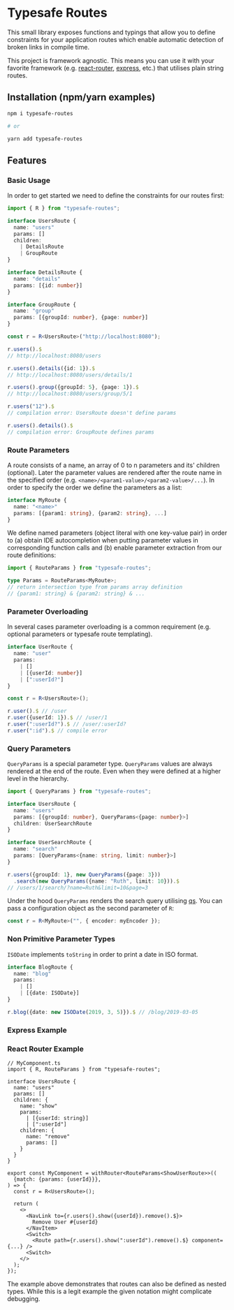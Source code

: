 # Typesafe Routes

This small library exposes functions and typings that allow you to define constraints for your application routes which enable automatic detection of broken links in compile time.

This project is framework agnostic. This means you can use it with your favorite framework (e.g. [react-router](https://reacttraining.com/react-router/), [express](https://expressjs.com/), etc.) that utilises plain string routes.

## Installation (npm/yarn examples)

``` sh
npm i typesafe-routes

# or

yarn add typesafe-routes
```

## Features

### Basic Usage 

In order to get started we need to define the constraints for our routes first:

``` ts
import { R } from "typesafe-routes";

interface UsersRoute {
  name: "users"
  params: []
  children:
    | DetailsRoute 
    | GroupRoute
}

interface DetailsRoute {
  name: "details"
  params: [{id: number}]
}

interface GroupRoute {
  name: "group"
  params: [{groupId: number}, {page: number}]
}

const r = R<UsersRoute>("http://localhost:8080");

r.users().$
// http://localhost:8080/users

r.users().details({id: 1}).$
// http://localhost:8080/users/details/1

r.users().group({groupId: 5}, {page: 1}).$
// http://localhost:8080/users/group/5/1

r.users("12").$
// compilation error: UsersRoute doesn't define params

r.users().details().$
// compilation error: GroupRoute defines params
```

### Route Parameters
A route consists of a name, an array of 0 to n parameters and its' children (optional). Later the parameter values are rendered after the route name in the specified order (e.g. `<name>/<param1-value>/<param2-value>/...`). In order to specify the order we define the parameters as a list:

```ts
interface MyRoute {
  name: "<name>"
  params: [{param1: string}, {param2: string}, ...]
}
```

We define named parameters (object literal with one key-value pair) in order to (a) obtain IDE autocompletion when putting parameter values in corresponding function calls and (b) enable parameter extraction from our route definitions:

```ts
import { RouteParams } from "typesafe-routes";

type Params = RouteParams<MyRoute>;
// return intersection type from params array definition
// {param1: string} & {param2: string} & ... 
```

### Parameter Overloading

In several cases parameter overloading is a common requirement (e.g. optional parameters or typesafe route templating).

```ts
interface UserRoute {
  name: "user"
  params:
    | []
    | [{userId: number}]
    | [":userId?"]
}

const r = R<UsersRoute>();

r.user().$ // /user
r.user({userId: 1}).$ // /user/1
r.user(":userId?").$ // /user/:userId?
r.user(":id").$ // compile error
```

### Query Parameters

`QueryParams` is a special parameter type. `QueryParams` values are always rendered at the end of the route. Even when they were defined at a higher level in the hierarchy.

``` ts
import { QueryParams } from "typesafe-routes";

interface UsersRoute {
  name: "users"
  params: [{groupId: number}, QueryParams<{page: number}>]
  children: UserSearchRoute
}

interface UserSearchRoute {
  name: "search"
  params: [QueryParams<{name: string, limit: number}>]
}

r.users({groupId: 1}, new QueryParams({page: 3}))
  .search(new QueryParams({name: "Ruth", limit: 10})).$
// /users/1/search/?name=Ruth&limit=10&page=3
```

Under the hood `QueryParams` renders the search query utilising [qs](https://www.npmjs.com/package/qs). You can pass a configuration object as the second parameter of `R`:

``` ts
const r = R<MyRoute>("", { encoder: myEncoder });
```

### Non Primitive Parameter Types

`ISODate` implements `toString` in order to print a date in ISO format.

``` ts
interface BlogRoute {
  name: "blog"
  params:
    | []
    | [{date: ISODate}]
}

r.blog({date: new ISODate(2019, 3, 5)}).$ // /blog/2019-03-05
```

### Express Example

### React Router Example

``` tsx
// MyComponent.ts
import { R, RouteParams } from "typesafe-routes";

interface UsersRoute {
  name: "users"
  params: []
  children: {
    name: "show"
    params:
      | [{userId: string}]
      | [":userId"]
    children: {
      name: "remove"
      params: []
    }
  }
}

export const MyComponent = withRouter<RouteParams<ShowUserRoute>>((
  {match: {params: {userId}}},
) => {
  const r = R<UsersRoute>();

  return (
    <>
      <NavLink to={r.users().show({userId}).remove().$}>
        Remove User #{userId}
      </NavItem>
      <Switch>
        <Route path={r.users().show(":userId").remove().$} component={...} />
      <Switch>
    </>
  );
});
```

The example above demonstrates that routes can also be defined as nested types. While this is a legit example the given notation might complicate debugging.
